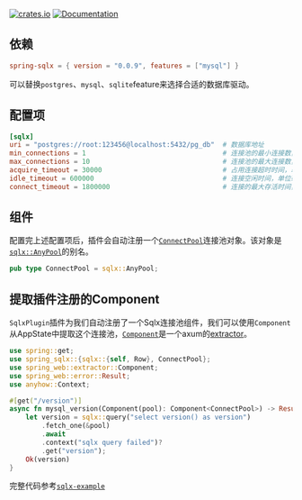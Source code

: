 [![crates.io](https://img.shields.io/crates/v/spring-sqlx.svg)](https://crates.io/crates/spring-sqlx)
[![Documentation](https://docs.rs/spring-sqlx/badge.svg)](https://docs.rs/spring-sqlx)

## 依赖

```toml
spring-sqlx = { version = "0.0.9", features = ["mysql"] }
```

可以替换`postgres`、`mysql`、`sqlite`feature来选择合适的数据库驱动。

## 配置项

```toml
[sqlx]
uri = "postgres://root:123456@localhost:5432/pg_db"  # 数据库地址
min_connections = 1                                  # 连接池的最小连接数，默认值为1
max_connections = 10                                 # 连接池的最大连接数，默认值为10
acquire_timeout = 30000                              # 占用连接超时时间，单位毫秒，默认30s
idle_timeout = 600000                                # 连接空闲时间，单位毫秒，默认10min
connect_timeout = 1800000                            # 连接的最大存活时间，单位毫秒，默认30min
```

## 组件

配置完上述配置项后，插件会自动注册一个[`ConnectPool`](https://docs.rs/spring-sqlx/latest/spring_sqlx/type.ConnectPool.html)连接池对象。该对象是[`sqlx::AnyPool`](https://docs.rs/sqlx/latest/sqlx/type.AnyPool.html)的别名。

```rust
pub type ConnectPool = sqlx::AnyPool;
```

## 提取插件注册的Component

`SqlxPlugin`插件为我们自动注册了一个Sqlx连接池组件，我们可以使用`Component`从AppState中提取这个连接池，[`Component`](https://docs.rs/spring-web/latest/spring_web/extractor/struct.Component.html)是一个axum的[extractor](https://docs.rs/axum/latest/axum/extract/index.html)。

```rust
use spring::get;
use spring_sqlx::{sqlx::{self, Row}, ConnectPool};
use spring_web::extractor::Component;
use spring_web::error::Result;
use anyhow::Context;

#[get("/version")]
async fn mysql_version(Component(pool): Component<ConnectPool>) -> Result<String> {
    let version = sqlx::query("select version() as version")
        .fetch_one(&pool)
        .await
        .context("sqlx query failed")?
        .get("version");
    Ok(version)
}
```

完整代码参考[`sqlx-example`](https://github.com/spring-rs/spring-rs/tree/master/examples/sqlx-example)